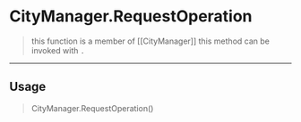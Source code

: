 # CityManager.RequestOperation
> this function is a member of [[CityManager]]
> this method can be invoked with `.`
-----
## Usage
> CityManager.RequestOperation()
